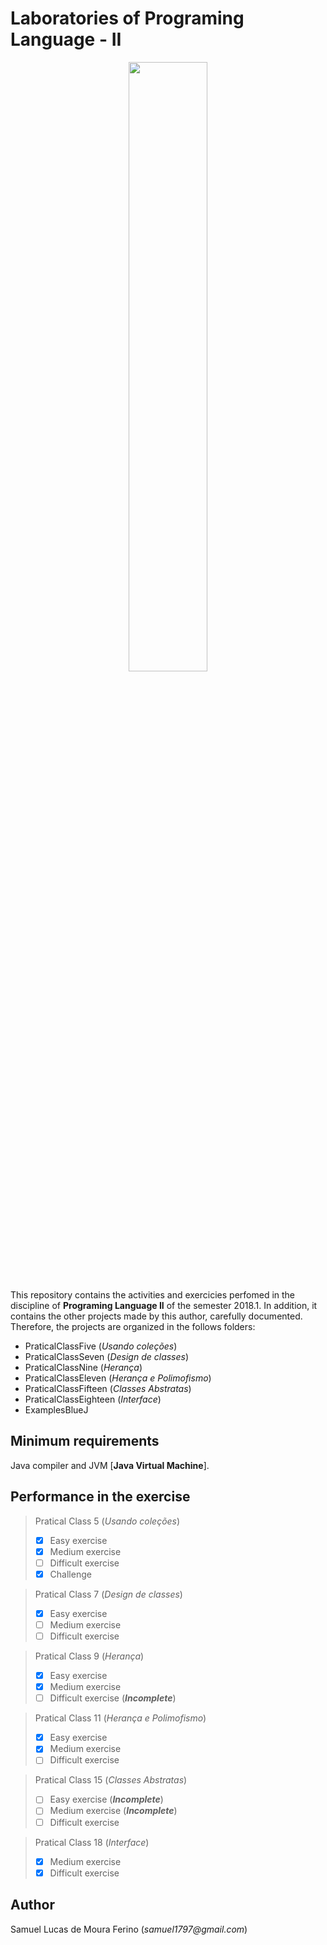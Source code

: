 # Laboratories of Programing Language - II

<p align="center">
<img src="https://www.google.com/url?sa=i&rct=j&q=&esrc=s&source=images&cd=&cad=rja&uact=8&ved=2ahUKEwj-wdboivfaAhXEhJAKHX6GBtoQjRx6BAgBEAU&url=http%3A%2F%2Fmarvinproject.sourceforge.net%2Fpt%2Findex.html&psig=AOvVaw2Yg-Pd2WiI6XLMoMxuBoyt&ust=1525902193698640" width="50%"  />
</p>

This repository contains the activities and exercicies perfomed in the discipline of **Programing Language II** 
of the semester 2018.1. In addition, it contains the other projects made by this author,
carefully documented. Therefore, the projects are organized in the follows folders:

- PraticalClassFive		(_Usando coleções_)
- PraticalClassSeven	(_Design de classes_)
- PraticalClassNine		(_Herança_)
- PraticalClassEleven	(_Herança e Polimofismo_)
- PraticalClassFifteen  (_Classes Abstratas_)
- PraticalClassEighteen (_Interface_)
- ExamplesBlueJ

## Minimum requirements

Java compiler and JVM [**Java Virtual Machine**].

## Performance in the exercise


> Pratical Class 5		(_Usando coleções_)
>
> - [X] Easy exercise
> - [X] Medium exercise
> - [ ] Difficult exercise
> - [X] Challenge

> Pratical Class 7	(_Design de classes_)
>
> - [X] Easy exercise
> - [ ] Medium exercise
> - [ ] Difficult exercise

> Pratical Class 9		(_Herança_)
>
> - [X] Easy exercise
> - [X] Medium exercise
> - [ ] Difficult exercise (***Incomplete***)

> Pratical Class 11	(_Herança e Polimofismo_)
>
> - [X] Easy exercise
> - [X] Medium exercise
> - [ ] Difficult exercise

> Pratical Class 15  (_Classes Abstratas_)
>
> - [ ] Easy exercise (***Incomplete***)
> - [ ] Medium exercise (***Incomplete***)
> - [ ] Difficult exercise 

> Pratical Class 18 (_Interface_)
>
> - [X] Medium exercise
> - [X] Difficult exercise




## Author

Samuel Lucas de Moura Ferino (_samuel1797@gmail.com_)

